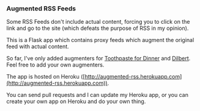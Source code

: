 ### Augmented RSS Feeds

Some RSS Feeds don't include actual content, forcing you to click on the link and go to the site (which defeats the purpose of RSS in my opinion).

This is a Flask app which contains proxy feeds which augment the original feed with actual content.

So far, I've only added augmenters for [Toothpaste for Dinner](http://www.toothpastefordinner.com/) and [Dilbert](http://www.dilbert.com/). Feel free to add your own augmenters.

The app is hosted on Heroku ([http://augmented-rss.herokuapp.com](http://augmented-rss.herokuapp.com)).

You can send pull requests and I can update my Heroku app, or you can create your own app on Heroku and do your own thing.
